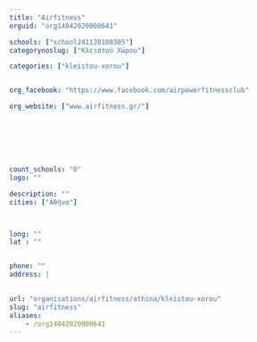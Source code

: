```yaml
---
title: "Airfitness"
orguid: "org14042020000641"

schools: ["school241120180305"]
categorynoslug: ["Κλειστού Χώρου"]

categories: ["kleistou-xorou"]


org_facebook: "https://www.facebook.com/airpowerfitnessclub"

org_website: ["www.airfitness.gr/"]







count_schools: "0"
logo: ""

description: ""
cities: ["Αθήνα"]



long: ""
lat : ""


phone: ""
address: |
    

url: "organisations/airfitness/athina/kleistou-xorou"
slug: "airfitness"
aliases:
    - /org14042020000641
---
```



